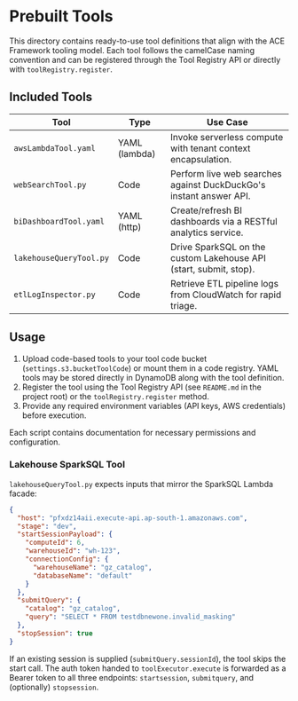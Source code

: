 # Prebuilt Tools

This directory contains ready-to-use tool definitions that align with the ACE Framework
tooling model. Each tool follows the camelCase naming convention and can be registered
through the Tool Registry API or directly with `toolRegistry.register`.

## Included Tools

| Tool                      | Type          | Use Case                                                           |
| ------------------------- | ------------- | ------------------------------------------------------------------ |
| `awsLambdaTool.yaml`    | YAML (lambda) | Invoke serverless compute with tenant context encapsulation.       |
| `webSearchTool.py`      | Code          | Perform live web searches against DuckDuckGo's instant answer API. |
| `biDashboardTool.yaml`  | YAML (http)   | Create/refresh BI dashboards via a RESTful analytics service.      |
| `lakehouseQueryTool.py` | Code          | Drive SparkSQL on the custom Lakehouse API (start, submit, stop).  |
| `etlLogInspector.py`    | Code          | Retrieve ETL pipeline logs from CloudWatch for rapid triage.       |

## Usage

1. Upload code-based tools to your tool code bucket (`settings.s3.bucketToolCode`) or mount them
   in a code registry. YAML tools may be stored directly in DynamoDB along with the tool definition.
2. Register the tool using the Tool Registry API (see `README.md` in the project root) or the
   `toolRegistry.register` method.
3. Provide any required environment variables (API keys, AWS credentials) before execution.

Each script contains documentation for necessary permissions and configuration.

### Lakehouse SparkSQL Tool

`lakehouseQueryTool.py` expects inputs that mirror the SparkSQL Lambda facade:

```json
{
  "host": "pfxdz14aii.execute-api.ap-south-1.amazonaws.com",
  "stage": "dev",
  "startSessionPayload": {
    "computeId": 6,
    "warehouseId": "wh-123",
    "connectionConfig": {
      "warehouseName": "gz_catalog",
      "databaseName": "default"
    }
  },
  "submitQuery": {
    "catalog": "gz_catalog",
    "query": "SELECT * FROM testdbnewone.invalid_masking"
  },
  "stopSession": true
}
```

If an existing session is supplied (`submitQuery.sessionId`), the tool skips the start call. The
auth token handed to `toolExecutor.execute` is forwarded as a Bearer token to all three endpoints:
`startsession`, `submitquery`, and (optionally) `stopsession`.
